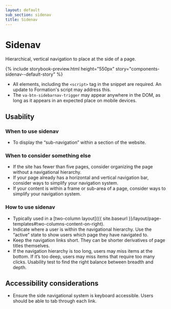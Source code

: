 ```yaml
---
layout: default
sub_section: sidenav
title: Sidenav
---
```


# Sidenav

<p class="va-introtext">Hierarchical, vertical navigation to place at the side of a page.</p>

{% include storybook-preview.html height="550px" story="components-sidenav--default-story" %}

* All elements, including the `<script>` tag in the snippet are required. An update to Formation's script may address this.
* The `va-btn-sidebarnav-trigger` may appear anywhere in the DOM, as long as it appears in an expected place on mobile devices.

## Usability

### When to use sidenav
* To display the “sub-navigation” within a section of the website.

### When to consider something else
* If the site has fewer than five pages, consider organizing the page without a navigational hierarchy.
* If your page already has a horizontal and vertical navigation bar, consider ways to simplify your navigation system.
* If your content is within a frame or sub-area of a page, consider ways to simplify your navigation system.

### How to use sidenav
* Typically used in a [two-column layout]({{ site.baseurl }}/layout/page-templates#two-columns-content-on-right).
* Indicate where a user is within the navigational hierarchy. Use the “active” state to show users which page they have navigated to.
* Keep the navigation links short. They can be shorter derivatives of page titles themselves.
* If the navigation hierarchy is too long, users may miss items at the bottom. If it’s too deep, users may miss items that require too many clicks. Usability test to find the right balance between breadth and depth.

## Accessibility considerations
* Ensure the side navigational system is keyboard accessible. Users should be able to tab through each link.

